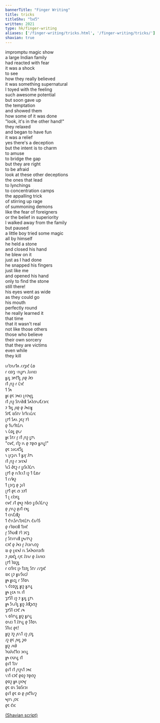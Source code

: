 ```yaml
---
bannerTitle: "Finger Writing" 
title: tricks
titleShv: "𐑑𐑮𐑦𐑒𐑕"
written: 2021
type: hk/finger-writing
aliases: ['/finger-writing/tricks.html', '/finger-writing/tricks/']
shavian: true
---
```


<div class="latin">

impromptu magic show  
a large Indian family  
had reacted with fear  
it was a shock  
to see  
how they really believed  
it was something supernatural  
I toyed with the feeling  
such awesome potential  
but soon gave up  
the temptation  
and showed them  
how some of it was done  
"look, it's in the other hand!"  
they relaxed  
and began to have fun  
it was a relief  
yes there's a deception  
but the intent is to charm  
to amuse  
to bridge the gap  
but they are right  
to be afraid  
look at these other deceptions  
the ones that lead  
to lynchings  
to concentration camps  
the appalling trick  
of stirring up rage  
of summoning demons  
like the fear of foreigners  
or the belief in superiority  
I walked away from the family  
but paused  
a little boy tried some magic  
all by himself  
he held a stone  
and closed his hand  
he blew on it  
just as I had done  
he snapped his fingers  
just like me  
and opened his hand  
only to find the stone  
still there!  
his eyes went as wide  
as they could go  
his mouth  
perfectly round  
he really learned it  
that time  
that it wasn't real  
not like those others  
those who believe  
their own sorcery  
that they are victims  
even while  
they kill

</div>

<div class="shavian">

𐑦𐑥𐑐𐑮𐑪𐑥𐑑𐑵 𐑥𐑨𐑡𐑦𐑒 𐑖𐑴  
𐑩 𐑤𐑸𐑡 ·𐑦𐑯𐑛𐑾𐑯 𐑓𐑨𐑥𐑦𐑤𐑦  
𐑣𐑨𐑛 𐑮𐑾𐑒𐑑𐑛 𐑢𐑦𐑞 𐑓𐑽  
𐑦𐑑 𐑢𐑪𐑟 𐑩 𐑖𐑪𐑒  
𐑑 𐑕𐑰  
𐑣𐑬 𐑞𐑱 𐑮𐑰𐑤𐑦 𐑚𐑩𐑤𐑰𐑝𐑛  
𐑦𐑑 𐑢𐑪𐑟 𐑕𐑳𐑥𐑔𐑦𐑙 𐑕𐑵𐑐𐑼𐑯𐑨𐑗𐑩𐑮𐑩𐑤  
𐑲 𐑑𐑶𐑛 𐑢𐑦𐑞 𐑞 𐑓𐑰𐑤𐑦𐑣  
𐑕𐑳𐑗 𐑹𐑕𐑳𐑥 𐑐𐑩𐑑𐑧𐑯𐑖𐑩𐑤  
𐑚𐑳𐑑 𐑕𐑵𐑯 𐑜𐑱𐑝 𐑳𐑐  
𐑞 𐑑𐑧𐑥𐑑𐑱𐑖𐑩𐑯  
𐑯 𐑖𐑴𐑛 𐑞𐑧𐑥  
𐑣𐑬 𐑕𐑳𐑥 𐑝 𐑦𐑑 𐑢𐑪𐑟 𐑛𐑳𐑯  
"𐑤𐑫𐑒, 𐑦𐑑𐑟 𐑦𐑯 𐑞 𐑳𐑞𐑼 𐑣𐑨𐑯𐑛!"  
𐑞𐑱 𐑮𐑨𐑤𐑨𐑒𐑕𐑛  
𐑯 𐑚𐑩𐑜𐑨𐑯 𐑑 𐑣𐑨𐑝 𐑓𐑳𐑯  
𐑦𐑑 𐑢𐑪𐑟 𐑩 𐑮𐑩𐑤𐑰𐑓  
𐑘𐑧𐑕 𐑔𐑱𐑟 𐑩 𐑛𐑦𐑕𐑧𐑐𐑖𐑩𐑯  
𐑚𐑳𐑑 𐑞 𐑦𐑯𐑑𐑧𐑯𐑑 𐑦𐑟 𐑑 𐑗𐑸𐑥  
𐑑 𐑩𐑥𐑿𐑟  
𐑑 𐑚𐑮𐑦𐑡 𐑞 𐑜𐑨𐑐  
𐑚𐑳𐑑 𐑞𐑱 𐑼 𐑮𐑲𐑑  
𐑑 𐑚 𐑩𐑓𐑮𐑱𐑛  
𐑤𐑫𐑒 𐑨𐑑 𐑞𐑰𐑟 𐑳𐑔𐑼 𐑛𐑦𐑕𐑧𐑐𐑖𐑩𐑯𐑟  
𐑞 𐑢𐑪𐑯𐑟 𐑞𐑨𐑑 𐑤𐑰𐑛  
𐑑 𐑤𐑦𐑯𐑗𐑦𐑙𐑟  
𐑑 𐑒𐑪𐑯𐑕𐑩𐑯𐑑𐑮𐑱𐑖𐑳𐑯 𐑒𐑨𐑥𐑐𐑕  
𐑞 𐑩𐑐𐑹𐑤𐑦𐑙 𐑑𐑮𐑦𐑒  
𐑝 𐑕𐑑𐑻𐑦𐑙 𐑳𐑐 𐑮𐑱𐑡  
𐑝 𐑕𐑳𐑥𐑩𐑯𐑦𐑙 𐑛𐑰𐑥𐑳𐑯𐑟  
𐑤𐑲𐑒 𐑞 𐑓𐑰𐑮 𐑝 𐑓𐑪𐑮𐑩𐑯𐑼𐑟  
𐑹 𐑞 𐑚𐑦𐑤𐑰𐑓 𐑦𐑯 𐑕𐑵𐑐𐑰𐑮𐑦𐑪𐑮𐑦𐑑𐑦  
𐑲 𐑢𐑹𐑒𐑛 𐑩𐑢𐑱 𐑓𐑮𐑪𐑥 𐑞 𐑓𐑨𐑥𐑦𐑤𐑦  
𐑚𐑳𐑑 𐑐𐑹𐑟𐑛  
𐑩 𐑤𐑦𐑑𐑩𐑤 𐑚𐑶 𐑑𐑮𐑲𐑛 𐑕𐑳𐑥 𐑥𐑨𐑡𐑦𐑒  
𐑹𐑤 𐑚𐑲 𐑣𐑦𐑥𐑕𐑧𐑤𐑓  
𐑣𐑰 𐑣𐑧𐑤𐑛 𐑩 𐑕𐑑𐑴𐑯  
𐑯 𐑒𐑤𐑴𐑟𐑛 𐑣𐑦𐑟 𐑣𐑨𐑯𐑛  
𐑣𐑰 𐑚𐑤𐑵 𐑪𐑯 𐑦𐑑  
𐑡𐑳𐑕𐑑 𐑨𐑟 𐑲 𐑣𐑨𐑛 𐑛𐑳𐑯  
𐑣𐑰 𐑕𐑯𐑨𐑐𐑛 𐑣𐑦𐑟 𐑓𐑦𐑙𐑜𐑼𐑟  
𐑡𐑳𐑕𐑑 𐑤𐑲𐑒 𐑥𐑰  
𐑯 𐑴𐑐𐑩𐑯𐑛 𐑣𐑦𐑟 𐑣𐑨𐑯𐑛  
𐑴𐑯𐑤𐑦 𐑑 𐑓𐑲𐑯𐑛 𐑞 𐑕𐑑𐑴𐑯  
𐑕𐑑𐑧𐑤 𐑞𐑱!  
𐑣𐑦𐑟 𐑲𐑟 𐑢𐑧𐑯𐑑 𐑨𐑟 𐑢𐑲𐑛  
𐑨𐑟 𐑞𐑱 𐑢𐑫𐑛 𐑜𐑴  
𐑣𐑦𐑟 𐑥𐑬𐑔  
𐑐𐑻𐑓𐑧𐑒𐑑𐑤𐑦 𐑮𐑬𐑯𐑛  
𐑣𐑰 𐑤𐑻𐑯𐑛 𐑦𐑑  
𐑞𐑨𐑑 𐑑𐑲𐑥  
𐑞𐑨𐑑 𐑦𐑑 𐑢𐑪𐑟𐑯𐑑 𐑮𐑰𐑤  
𐑯𐑪𐑑 𐑤𐑲𐑒 𐑞𐑴𐑟 𐑳𐑞𐑼𐑟  
𐑞𐑴𐑟 𐑣𐑵 𐑚𐑦𐑤𐑰𐑝  
𐑞𐑱 𐑴𐑯 𐑕𐑹𐑕𐑩𐑮𐑦  
𐑞𐑨𐑑 𐑞𐑱 𐑸 𐑞 𐑝𐑦𐑒𐑑𐑦𐑥𐑟  
𐑰𐑝𐑩𐑯 𐑢𐑲𐑤  
𐑞𐑱 𐑒𐑦𐑤

[(Shavian script)](/shavian/intro)

</div>
